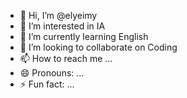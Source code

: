 - 👋 Hi, I’m @elyeimy
- 👀 I’m interested in IA
- 🌱 I’m currently learning English
- 💞️ I’m looking to collaborate on Coding
- 📫 How to reach me ...
- 😄 Pronouns: ...
- ⚡ Fun fact: ...

<!---
elyeimy/elyeimy is a ✨ special ✨ repository because its `README.md` (this file) appears on your GitHub profile.
You can click the Preview link to take a look at your changes.
--->
